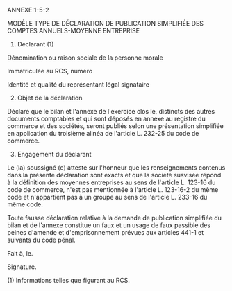 ANNEXE 1-5-2

MODÈLE TYPE DE DÉCLARATION DE PUBLICATION SIMPLIFIÉE DES COMPTES ANNUELS-MOYENNE ENTREPRISE

1. Déclarant (1)

Dénomination ou raison sociale de la personne morale

Immatriculée au RCS, numéro

Identité et qualité du représentant légal signataire

2. Objet de la déclaration

Déclare que le bilan et l'annexe de l'exercice clos le, distincts des autres documents comptables et qui sont déposés en annexe au registre du commerce et des sociétés, seront publiés selon une présentation simplifiée en application du troisième alinéa de l'article L. 232-25 du code de commerce.

3. Engagement du déclarant

Le (la) soussigné (e) atteste sur l'honneur que les renseignements contenus dans la présente déclaration sont exacts et que la société susvisée répond à la définition des moyennes entreprises au sens de l'article L. 123-16 du code de commerce, n'est pas mentionnée à l'article L. 123-16-2 du même code et n'appartient pas à un groupe au sens de l'article L. 233-16 du même code.

Toute fausse déclaration relative à la demande de publication simplifiée du bilan et de l'annexe constitue un faux et un usage de faux passible des peines d'amende et d'emprisonnement prévues aux articles 441-1 et suivants du code pénal.

Fait à, le.

Signature.

(1) Informations telles que figurant au RCS.
